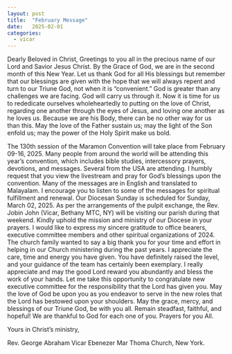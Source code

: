 ```yaml
---
layout: post
title:  "February Message"
date:   2025-02-01
categories: 
  - vicar
---
```


Dearly Beloved in Christ, 
Greetings to you all in the precious name of our Lord and Savior Jesus Christ. By the Grace of God, we are in the second month of this New Year. Let us thank God for all His blessings but remember that our blessings are given with the hope that we will always repent and turn to our Triune God, not when it is “convenient.” God is greater than
any challenges we are facing. God will carry us through it. Now it is time for us to rededicate ourselves wholeheartedly to putting on the love of Christ, regarding one another through the eyes of Jesus, and loving one another as he loves us. Because we are his Body, there can be no other way for us than this. May the love of the Father
sustain us; may the light of the Son enfold us; may the power of the Holy Spirit make us bold. 

The 130th session of the Maramon Convention will take place from February 09-16, 2025. Many people from around the world will be attending this year’s convention, which includes bible studies, intercessory prayers, devotions, and messages. Several from the USA are attending. I humbly request that you view the livestream and pray for God’s blessings upon the convention. Many of the messages are in English and translated to Malayalam. I encourage you to listen to some of the messages for spiritual fulfillment and renewal. Our Diocesan Sunday is scheduled for Sunday, March 02, 2025. As per the arrangements of the pulpit exchange, the Rev. Jobin John (Vicar, Bethany MTC, NY) will be visiting our parish during that weekend. Kindly uphold the mission and ministry of our Diocese in your prayers. I would like to express my sincere gratitude to office bearers, executive committee members and other spiritual organizations of 2024. The church family wanted to say a big thank you for your time and effort in helping in our Church ministering during the past years. I appreciate the care, time and energy you have given. You have definitely raised the level, and your guidance of the team has certainly been exemplary. I really appreciate and may the good Lord reward you abundantly and bless the work of your hands. Let me take this opportunity to congratulate new executive committee for the responsibility that the Lord has given you. May the love of God be upon you as you endeavor to serve in the new roles that the Lord has bestowed upon your shoulders.
May the grace, mercy, and blessings of our Triune God, be with you all. Remain steadfast, faithful, and hopeful! We are thankful to God for each one of you. Prayers for you All.

Yours in Christ’s ministry,

Rev. George Abraham
Vicar
Ebenezer Mar Thoma Church, New York.
